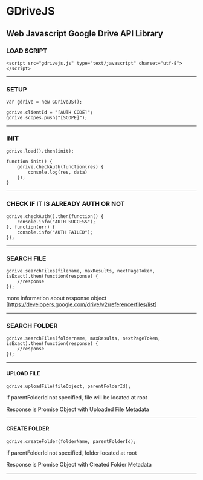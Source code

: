 # GDriveJS
## Web Javascript Google Drive API Library

### LOAD SCRIPT

	<script src="gdrivejs.js" type="text/javascript" charset="utf-8"></script>

---

### SETUP

	var gdrive = new GDriveJS();

	gdrive.clientId = "[AUTH CODE]";
	gdrive.scopes.push("[SCOPE]");

---

### INIT

	gdrive.load().then(init);

	function init() {
		gdrive.checkAuth(function(res) {
			console.log(res, data)
		});
	}

---

### CHECK IF IT IS ALREADY AUTH OR NOT

	gdrive.checkAuth().then(function() {
		console.info("AUTH SUCCESS");
	}, function(err) {
		console.info("AUTH FAILED");
	});

---

### SEARCH FILE

	gdrive.searchFiles(filename, maxResults, nextPageToken, isExact).then(function(response) {
		//response
	});

more information about response object [https://developers.google.com/drive/v2/reference/files/list]

---

### SEARCH FOLDER

	gdrive.searchFiles(foldername, maxResults, nextPageToken, isExact).then(function(response) {
		//response
	});

---

#### UPLOAD FILE

	gdrive.uploadFile(fileObject, parentFolderId);

if parentFolderId not specified, file will be located at root

Response is Promise Object with Uploaded File Metadata

---

#### CREATE FOLDER

	gdrive.createFolder(folderName, parentFolderId);

if parentFolderId not specified, folder located at root

Response is Promise Object with Created Folder Metadata

---